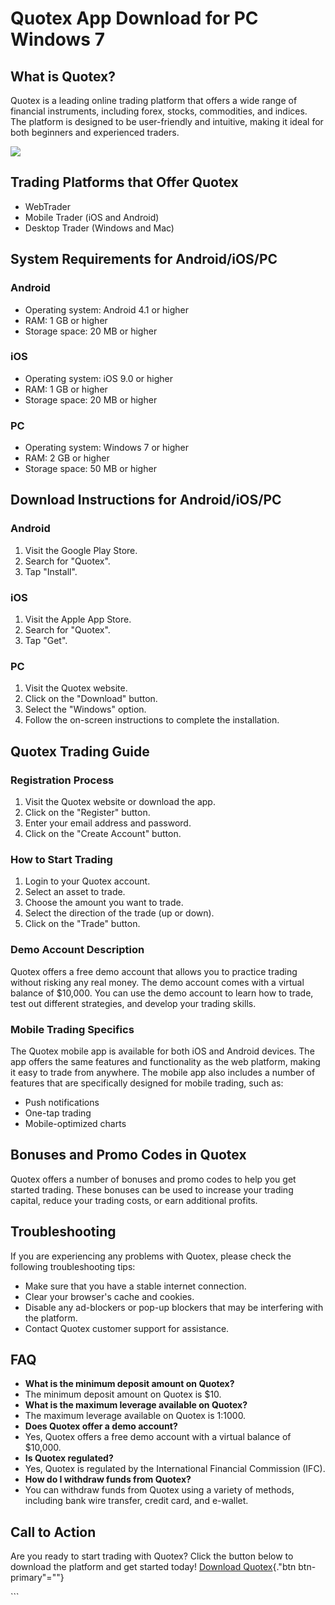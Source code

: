 # Quotex App Download for PC Windows 7

## What is Quotex?

Quotex is a leading online trading platform that offers a wide range of
financial instruments, including forex, stocks, commodities, and
indices. The platform is designed to be user-friendly and intuitive,
making it ideal for both beginners and experienced traders.

[![](https://static.quotex.io/files/1_en/300_250.jpg)](https://traff.sbs/brokerqxsignupf)

## Trading Platforms that Offer Quotex

-   WebTrader
-   Mobile Trader (iOS and Android)
-   Desktop Trader (Windows and Mac)

## System Requirements for Android/iOS/PC

### Android

-   Operating system: Android 4.1 or higher
-   RAM: 1 GB or higher
-   Storage space: 20 MB or higher

### iOS

-   Operating system: iOS 9.0 or higher
-   RAM: 1 GB or higher
-   Storage space: 20 MB or higher

### PC

-   Operating system: Windows 7 or higher
-   RAM: 2 GB or higher
-   Storage space: 50 MB or higher

## Download Instructions for Android/iOS/PC

### Android

1.  Visit the Google Play Store.
2.  Search for "Quotex".
3.  Tap "Install".

### iOS

1.  Visit the Apple App Store.
2.  Search for "Quotex".
3.  Tap "Get".

### PC

1.  Visit the Quotex website.
2.  Click on the "Download" button.
3.  Select the "Windows" option.
4.  Follow the on-screen instructions to complete the installation.

## Quotex Trading Guide

### Registration Process

1.  Visit the Quotex website or download the app.
2.  Click on the "Register" button.
3.  Enter your email address and password.
4.  Click on the "Create Account" button.

### How to Start Trading

1.  Login to your Quotex account.
2.  Select an asset to trade.
3.  Choose the amount you want to trade.
4.  Select the direction of the trade (up or down).
5.  Click on the "Trade" button.

### Demo Account Description

Quotex offers a free demo account that allows you to practice trading
without risking any real money. The demo account comes with a virtual
balance of \$10,000. You can use the demo account to learn how to trade,
test out different strategies, and develop your trading skills.

### Mobile Trading Specifics

The Quotex mobile app is available for both iOS and Android devices. The
app offers the same features and functionality as the web platform,
making it easy to trade from anywhere. The mobile app also includes a
number of features that are specifically designed for mobile trading,
such as:

-   Push notifications
-   One-tap trading
-   Mobile-optimized charts

## Bonuses and Promo Codes in Quotex

Quotex offers a number of bonuses and promo codes to help you get
started trading. These bonuses can be used to increase your trading
capital, reduce your trading costs, or earn additional profits.

## Troubleshooting

If you are experiencing any problems with Quotex, please check the
following troubleshooting tips:

-   Make sure that you have a stable internet connection.
-   Clear your browser\'s cache and cookies.
-   Disable any ad-blockers or pop-up blockers that may be interfering
    with the platform.
-   Contact Quotex customer support for assistance.

## FAQ

-   **What is the minimum deposit amount on Quotex?**
-   The minimum deposit amount on Quotex is \$10.
-   **What is the maximum leverage available on Quotex?**
-   The maximum leverage available on Quotex is 1:1000.
-   **Does Quotex offer a demo account?**
-   Yes, Quotex offers a free demo account with a virtual balance of
    \$10,000.
-   **Is Quotex regulated?**
-   Yes, Quotex is regulated by the International Financial Commission
    (IFC).
-   **How do I withdraw funds from Quotex?**
-   You can withdraw funds from Quotex using a variety of methods,
    including bank wire transfer, credit card, and e-wallet.

## Call to Action

Are you ready to start trading with Quotex? Click the button below to
download the platform and get started today! [Download
Quotex](\%22https://traff.sbs/quotexonelink\%22){."btn
btn-primary"=""}

\`\`\`

